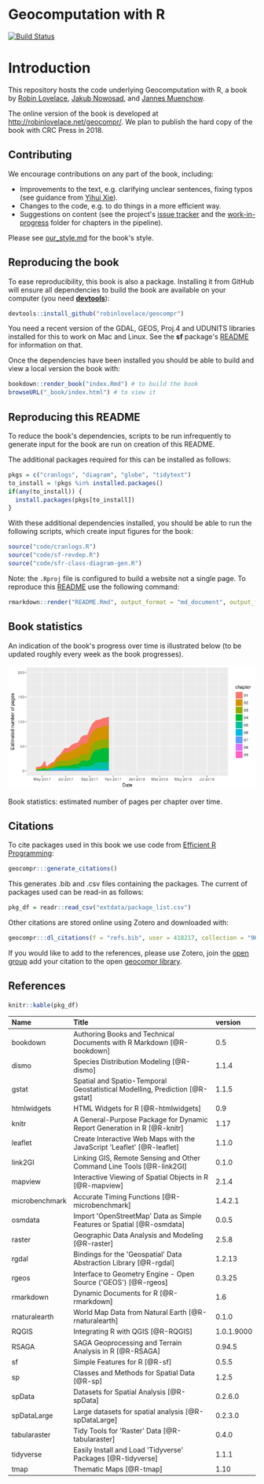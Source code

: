 <!-- README.md is generated from README.Rmd. Please edit that file - rmarkdown::render('README.Rmd', output_format = 'md_document', output_file = 'README.md') -->
Geocomputation with R
=====================

[![Build Status](https://travis-ci.org/Robinlovelace/geocompr.svg?branch=master)](https://travis-ci.org/Robinlovelace/geocompr)

Introduction
============

This repository hosts the code underlying Geocomputation with R, a book by [Robin Lovelace](http://robinlovelace.net/), [Jakub Nowosad](https://nowosad.github.io/), and [Jannes Muenchow](http://www.geographie.uni-jena.de/en/Muenchow.html).

The online version of the book is developed at <http://robinlovelace.net/geocompr/>. We plan to publish the hard copy of the book with CRC Press in 2018.

Contributing
------------

We encourage contributions on any part of the book, including:

-   Improvements to the text, e.g. clarifying unclear sentences, fixing typos (see guidance from [Yihui Xie](https://yihui.name/en/2013/06/fix-typo-in-documentation/)).
-   Changes to the code, e.g. to do things in a more efficient way.
-   Suggestions on content (see the project's [issue tracker](https://github.com/Robinlovelace/geocompr/issues) and the [work-in-progress](https://github.com/Robinlovelace/geocompr/tree/master/work-in-progress) folder for chapters in the pipeline).

Please see [our\_style.md](https://github.com/Robinlovelace/geocompr/blob/master/our_style.md) for the book's style.

Reproducing the book
--------------------

To ease reproducibility, this book is also a package. Installing it from GitHub will ensure all dependencies to build the book are available on your computer (you need [**devtools**](https://github.com/hadley/devtools)):

``` r
devtools::install_github("robinlovelace/geocompr")
```

You need a recent version of the GDAL, GEOS, Proj.4 and UDUNITS libraries installed for this to work on Mac and Linux. See the **sf** package's [README](https://github.com/edzer/sfr) for information on that.

Once the dependencies have been installed you should be able to build and view a local version the book with:

``` r
bookdown::render_book("index.Rmd") # to build the book
browseURL("_book/index.html") # to view it
```

Reproducing this README
-----------------------

To reduce the book's dependencies, scripts to be run infrequently to generate input for the book are run on creation of this README.

The additional packages required for this can be installed as follows:

``` r
pkgs = c("cranlogs", "diagram", "globe", "tidytext")
to_install = !pkgs %in% installed.packages()
if(any(to_install)) {
  install.packages(pkgs[to_install])
}
```

With these additional dependencies installed, you should be able to run the following scripts, which create input figures for the book:

``` r
source("code/cranlogs.R")
source("code/sf-revdep.R")
source("code/sfr-class-diagram-gen.R")
```

Note: the `.Rproj` file is configured to build a website not a single page. To reproduce this [README](https://github.com/Robinlovelace/geocompr/blob/master/README.Rmd) use the following command:

``` r
rmarkdown::render("README.Rmd", output_format = "md_document", output_file = "README.md")
```

Book statistics
---------------

An indication of the book's progress over time is illustrated below (to be updated roughly every week as the book progresses).

![](figures/bookstats-1.png)

Book statistics: estimated number of pages per chapter over time.

Citations
---------

To cite packages used in this book we use code from [Efficient R Programming](https://csgillespie.github.io/efficientR/):

``` r
geocompr:::generate_citations()
```

This generates .bib and .csv files containing the packages. The current of packages used can be read-in as follows:

``` r
pkg_df = readr::read_csv("extdata/package_list.csv")
```

Other citations are stored online using Zotero and downloaded with:

``` r
geocompr:::dl_citations(f = "refs.bib", user = 418217, collection = "9K6FRP6N")
```

If you would like to add to the references, please use Zotero, join the [open group](https://www.zotero.org/groups/418217/energy-and-transport) add your citation to the open [geocompr library](https://www.zotero.org/groups/418217/energy-and-transport/items/collectionKey/9K6FRP6N).

References
----------

``` r
knitr::kable(pkg_df)
```

| Name           | Title                                                                         | version    |
|:---------------|:------------------------------------------------------------------------------|:-----------|
| bookdown       | Authoring Books and Technical Documents with R Markdown \[@R-bookdown\]       | 0.5        |
| dismo          | Species Distribution Modeling \[@R-dismo\]                                    | 1.1.4      |
| gstat          | Spatial and Spatio-Temporal Geostatistical Modelling, Prediction \[@R-gstat\] | 1.1.5      |
| htmlwidgets    | HTML Widgets for R \[@R-htmlwidgets\]                                         | 0.9        |
| knitr          | A General-Purpose Package for Dynamic Report Generation in R \[@R-knitr\]     | 1.17       |
| leaflet        | Create Interactive Web Maps with the JavaScript 'Leaflet' \[@R-leaflet\]      | 1.1.0      |
| link2GI        | Linking GIS, Remote Sensing and Other Command Line Tools \[@R-link2GI\]       | 0.1.0      |
| mapview        | Interactive Viewing of Spatial Objects in R \[@R-mapview\]                    | 2.1.4      |
| microbenchmark | Accurate Timing Functions \[@R-microbenchmark\]                               | 1.4.2.1    |
| osmdata        | Import 'OpenStreetMap' Data as Simple Features or Spatial \[@R-osmdata\]      | 0.0.5      |
| raster         | Geographic Data Analysis and Modeling \[@R-raster\]                           | 2.5.8      |
| rgdal          | Bindings for the 'Geospatial' Data Abstraction Library \[@R-rgdal\]           | 1.2.13     |
| rgeos          | Interface to Geometry Engine - Open Source ('GEOS') \[@R-rgeos\]              | 0.3.25     |
| rmarkdown      | Dynamic Documents for R \[@R-rmarkdown\]                                      | 1.6        |
| rnaturalearth  | World Map Data from Natural Earth \[@R-rnaturalearth\]                        | 0.1.0      |
| RQGIS          | Integrating R with QGIS \[@R-RQGIS\]                                          | 1.0.1.9000 |
| RSAGA          | SAGA Geoprocessing and Terrain Analysis in R \[@R-RSAGA\]                     | 0.94.5     |
| sf             | Simple Features for R \[@R-sf\]                                               | 0.5.5      |
| sp             | Classes and Methods for Spatial Data \[@R-sp\]                                | 1.2.5      |
| spData         | Datasets for Spatial Analysis \[@R-spData\]                                   | 0.2.6.0    |
| spDataLarge    | Large datasets for spatial analysis \[@R-spDataLarge\]                        | 0.2.3.0    |
| tabularaster   | Tidy Tools for 'Raster' Data \[@R-tabularaster\]                              | 0.4.0      |
| tidyverse      | Easily Install and Load 'Tidyverse' Packages \[@R-tidyverse\]                 | 1.1.1      |
| tmap           | Thematic Maps \[@R-tmap\]                                                     | 1.10       |
